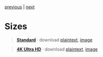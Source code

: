 [previous](x) | [next](x)  

# Sizes  
> [**Standard**](x) · download [plaintext](x), [image](x)  

> [**4K Ultra HD**](x) · download [plaintext](x), [image](x)  
